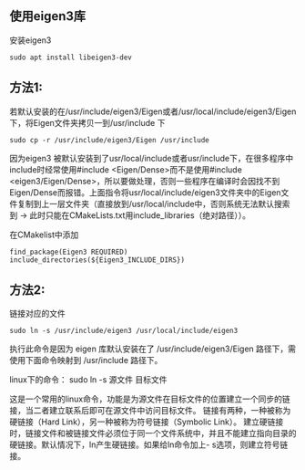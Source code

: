 ## 使用eigen3库

安装eigen3

```
sudo apt install libeigen3-dev
```

## 方法1:

若默认安装的在/usr/include/eigen3/Eigen或者/usr/local/include/eigen3/Eigen下，将Eigen文件夹拷贝一到/usr/include 下

```
sudo cp -r /usr/include/eigen3/Eigen /usr/include
```

因为eigen3 被默认安装到了usr/local/include或者usr/include下，在很多程序中include时经常使用#include <Eigen/Dense>而不是使用#include <eigen3/Eigen/Dense>，所以要做处理，否则一些程序在编译时会因找不到Eigen/Dense而报错。上面指令将usr/local/include/eigen3文件夹中的Eigen文件复制到上一层文件夹（直接放到/usr/local/include中，否则系统无法默认搜索到 -> 此时只能在CMakeLists.txt用include_libraries（绝对路径））。

在CMakelist中添加

```
find_package(Eigen3 REQUIRED)
include_directories(${Eigen3_INCLUDE_DIRS})
```

## 方法2: 

链接对应的文件

```
sudo ln -s /usr/include/eigen3 /usr/local/include/eigen3
```

执行此命令是因为 eigen 库默认安装在了 /usr/include/eigen3/Eigen 路径下，需使用下面命令映射到 /usr/include 路径下。

linux下的命令： sudo ln -s 源文件 目标文件

这是一个常用的linux命令，功能是为源文件在目标文件的位置建立一个同步的链接，当二者建立联系后即可在源文件中访问目标文件。 链接有两种，一种被称为硬链接（Hard Link），另一种被称为符号链接（Symbolic Link）。 建立硬链接时，链接文件和被链接文件必须位于同一个文件系统中，并且不能建立指向目录的硬链接。默认情况下，ln产生硬链接。如果给ln命令加上- s选项，则建立符号链接。